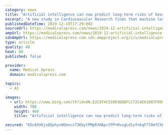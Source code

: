 ```yaml
---
category: news
title: "Artificial intelligence can now predict long-term risks of heart attack and cardiac death"
excerpt: "A new study in Cardiovascular Research finds that machine learning, the patterns and inferences computers use to learn to perform tasks, can predict the long-term risk of heart attack and cardiac death. Indeed, machine learning appears to be better at predicting heart attacks and cardiac deaths than the standard clinical risk assessment used by ..."
publishedDateTime: 2019-12-19T17:29:00Z
sourceUrl: https://medicalxpress.com/news/2019-12-artificial-intelligence-long-term-heart-cardiac.html
ampUrl: https://medicalxpress.com/news/2019-12-artificial-intelligence-long-term-heart-cardiac.amp
cdnAmpUrl: https://medicalxpress-com.cdn.ampproject.org/c/s/medicalxpress.com/news/2019-12-artificial-intelligence-long-term-heart-cardiac.amp
type: article
quality: 48
heat: 48
published: false

provider:
  name: Medical Xpress
  domain: medicalxpress.com

topics:
  - AI

images:
  - url: https://www.bing.com/th?id=ON.E2C974C55093DDBFCC72C4E61087F999
    width: 700
    height: 466
    title: "Artificial intelligence can now predict long-term risks of heart attack and cardiac death"

secured: "KOc8XVKjxQXphyvWOoecz73KbytPMpR3HApctPP+HvsgLd1xfnkqF7lOmfChP9eF+/W7oH/hgynVSEfusGuGemF7dXwbo6ac5SreVJQhEkIqIIeqA3HF08AiQp6bbyHEd6qV1LVOIYvzQa8HXmWDXcka78IRgCzDSQpLpIUBzIr0qTfapb/in3HfLfb4qVPTp2ROhp8TgTGQGJ7MUMy7GE56bELcRIixhsLB3QOXVWvIPLmik6vI004iWME/Gj87As+W54wEK+rBtNUYsLBqWg==;TIVZwtv/8/c/qrz6vmBUZQ=="
---
```


